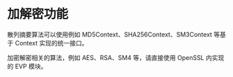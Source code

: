 # 加解密功能

散列摘要算法可以使用例如 MD5Context、SHA256Context、SM3Context 等基于 Context 实现的统一接口。

加密解密相关的算法，例如 AES、RSA、SM4 等，请直接使用 OpenSSL 内实现的 EVP 模块。